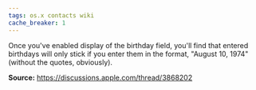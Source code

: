 ```yaml
---
tags: os.x contacts wiki
cache_breaker: 1
---
```


Once you've enabled display of the birthday field, you'll find that entered birthdays will only stick if you enter them in the format, "August 10, 1974" (without the quotes, obviously).

**Source:** <https://discussions.apple.com/thread/3868202>
